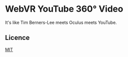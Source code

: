 # WebVR YouTube 360° Video

It's like Tim Berners-Lee meets Oculus meets YouTube.


## Licence

[MIT](LICENCE)
